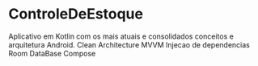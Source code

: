 # ControleDeEstoque
Aplicativo em Kotlin com os mais atuais e consolidados conceitos e arquitetura Android.
Clean Architecture
MVVM
Injecao de dependencias
Room DataBase
Compose
